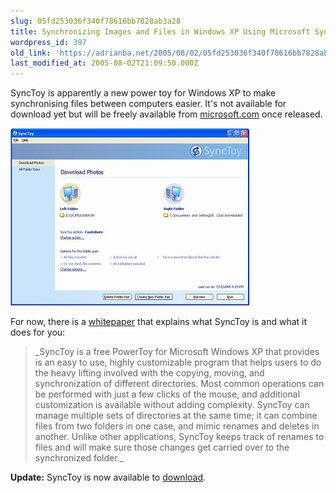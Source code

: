 ```yaml
---
slug: 05fd253036f340f78616bb7828ab3a28
title: Synchronizing Images and Files in Windows XP Using Microsoft SyncToy
wordpress_id: 397
old_link: 'https://adrianba.net/2005/08/02/05fd253036f340f78616bb7828ab3a28/'
last_modified_at: 2005-08-02T21:09:50.000Z
---
```


SyncToy is apparently a new power toy for Windows XP to make synchronising files between computers easier. It's not available for download yet but will be freely available from [microsoft.com](http://www.microsoft.com/downloads/details.aspx?FamilyId=E0FC1154-C975-4814-9649-CCE41AF06EB7) once released.


![](/assets/uploads/2005/08/img397-1.jpeg)


For now, there is a [ whitepaper](http://www.microsoft.com/downloads/details.aspx?familyid=49818cf1-2287-40ea-8a6f-57bd8695f23d) that explains what SyncToy is and what it does for you:


<blockquote>_SyncToy is a free PowerToy for Microsoft Windows XP that provides is an easy to use, highly customizable program that helps users to do the heavy lifting involved with the copying, moving, and synchronization of different directories. Most common operations can be performed with just a few clicks of the mouse, and additional customization is available without adding complexity. SyncToy can manage multiple sets of directories at the same time; it can combine files from two folders in one case, and mimic renames and deletes in another. Unlike other applications, SyncToy keeps track of renames to files and will make sure those changes get carried over to the synchronized folder._</blockquote>


**Update:** SyncToy is now available to [ download](http://www.microsoft.com/downloads/details.aspx?familyid=e0fc1154-c975-4814-9649-cce41af06eb7).
